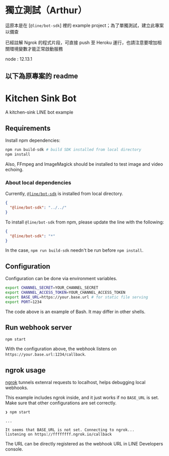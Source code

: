 
# 獨立測試（Arthur）
這原本是在 [`@line/bot-sdk`] 裡的 example project；為了單獨測試，建立此專案以備查

已經註解 Ngrok 的程式片段，可直接 push 至 Heroku 運行，也請注意要增加相關環境變數才能正常啟動服務

node : 12.13.1

## 以下為原專案的 readme

# Kitchen Sink Bot

A kitchen-sink LINE bot example

## Requirements

Install npm dependencies:

```bash
npm run build-sdk # build SDK installed from local directory
npm install
```

Also, FFmpeg and ImageMagick should be installed to test image and video
echoing.

### About local dependencies

Currently, [`@line/bot-sdk`](package.json) is installed from local directory.

```json
{
  "@line/bot-sdk": "../../"
}
```

To install `@line/bot-sdk` from npm, please update the line with the following:

```json
{
  "@line/bot-sdk": "*"
}
```

In the case, `npm run build-sdk` needn't be run before `npm install`.

## Configuration

Configuration can be done via environment variables.

```bash
export CHANNEL_SECRET=YOUR_CHANNEL_SECRET
export CHANNEL_ACCESS_TOKEN=YOUR_CHANNEL_ACCESS_TOKEN
export BASE_URL=https://your.base.url # for static file serving
export PORT=1234
```

The code above is an example of Bash. It may differ in other shells.

## Run webhook server

```bash
npm start
```

With the configuration above, the webhook listens on `https://your.base.url:1234/callback`.

## ngrok usage

[ngrok](https://ngrok.com/) tunnels extenral requests to localhost, helps
debugging local webhooks.

This example includes ngrok inside, and it just works if no `BASE_URL` is
set. Make sure that other configurations are set correctly.

```
❯ npm start

...

It seems that BASE_URL is not set. Connecting to ngrok...
listening on https://ffffffff.ngrok.io/callback
```

The URL can be directly registered as the webhook URL in LINE Developers
console.
